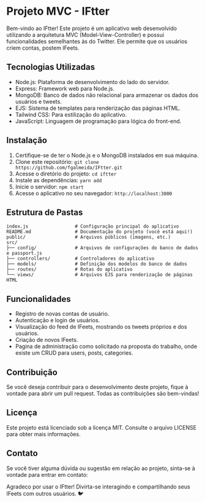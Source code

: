 # Projeto MVC - IFtter

Bem-vindo ao IFtter! Este projeto é um aplicativo web desenvolvido utilizando a arquitetura MVC (Model-View-Controller) e possui funcionalidades semelhantes às do Twitter. Ele permite que os usuários criem contas, postem IFeets.

## Tecnologias Utilizadas

- Node.js: Plataforma de desenvolvimento do lado do servidor.
- Express: Framework web para Node.js.
- MongoDB: Banco de dados não relacional para armazenar os dados dos usuários e tweets.
- EJS: Sistema de templates para renderização das páginas HTML.
- Tailwind CSS: Para estilização do aplicativo.
- JavaScript: Linguagem de programação para lógica do front-end.

## Instalação

1. Certifique-se de ter o Node.js e o MongoDB instalados em sua máquina.
2. Clone este repositório: `git clone https://github.com/fgalmeida/IFtter.git`
3. Acesse o diretório do projeto: `cd iftter`
4. Instale as dependências: `yarn add`
6. Inicie o servidor: `npm start`
7. Acesse o aplicativo no seu navegador: `http://localhost:3000`

## Estrutura de Pastas

```
index.js                 # Configuração principal do aplicativo
README.md                # Documentação do projeto (você está aqui!)
public/                  # Arquivos públicos (imagens, etc.)
src/
├── config/              # Arquivos de configurações do banco de dados e passport.js
├── controllers/         # Controladores do aplicativo
├── models/              # Definição dos modelos do banco de dados
├── routes/              # Rotas do aplicativo
└── views/               # Arquivos EJS para renderização de páginas HTML
```

## Funcionalidades

- Registro de novas contas de usuário.
- Autenticação e login de usuários.
- Visualização do feed de IFeets, mostrando os tweets próprios e dos usuários.
- Criação de novos IFeets.
- Pagina de administração como solicitado na proposta do trabalho, onde existe um CRUD para users, posts, categories.

## Contribuição

Se você deseja contribuir para o desenvolvimento deste projeto, fique à vontade para abrir um pull request. Todas as contribuições são bem-vindas!

## Licença

Este projeto está licenciado sob a licença MIT. Consulte o arquivo LICENSE para obter mais informações.

## Contato

Se você tiver alguma dúvida ou sugestão em relação ao projeto, sinta-se à vontade para entrar em contato:

Agradeco por usar o IFtter! Divirta-se interagindo e compartilhando seus IFeets com outros usuários. 🐦
